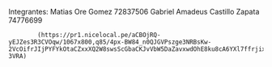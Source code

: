 Integrantes: Matias Ore Gomez  72837506
             Gabriel Amadeus Castillo Zapata 74776699

            (https://pr1.nicelocal.pe/aCBOjRQ-yEJZes3R3CVOqw/1067x800,q85/4px-BW84_n0QJGVPszge3NRBsKw-2VcOifrJIjPYFYkOtaCZxxXQ2W8swsScGbaCKJvVbW5DaZavxwdOhE8ku8cA6YXl7ffrjixsmyBOHniQ9DnfW-3VRA)
             
